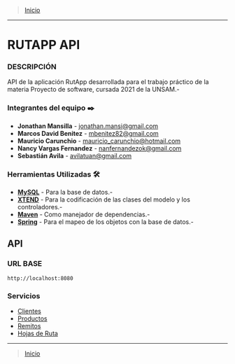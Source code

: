 > [Inicio](#)
---  
# RUTAPP API

### DESCRIPCIÓN
API de la aplicación RutApp desarrollada para el trabajo práctico de la materia Proyecto de software, cursada 2021 de la UNSAM.-

### Integrantes del equipo  ✒️

* **Jonathan Mansilla** - [jonathan.mansi@gmail.com](#jonathan.mansi@gmail.com)
* **Marcos David Benitez** - [mbenitez82@gmail.com](#mbenitez82@gmail.com)
* **Mauricio Carunchio** - [mauricio_carunchio@hotmail.com](#mauricio_carunchio@hotmail.com)
* **Nancy Vargas Fernandez** - [nanfernandezok@gmail.com](nanfernandezok@gmail.com<<>>)
* **Sebastián Avila** - [avilatuan@gmail.com](#avilatuan@gmail.com)

### Herramientas Utilizadas 🛠️

* **[MySQL](https://www.mysql.com/)** - Para la base de datos.-
* **[XTEND](https://www.eclipse.org/xtend/index.html)** - Para la codificación de las clases del modelo y los controladores.-
* **[Maven](https://maven.apache.org/)** - Como manejador de dependencias.-
* **[Spring](https://spring.io/)** - Para el mapeo de los objetos con la base de datos.-

## API

### URL BASE
```http://localhost:8080 ```

### Servicios
* [Clientes](docs/CLIENTES.md)
* [Productos](#)
* [Remitos](#)
* [Hojas de Ruta](#)

----
> [Inicio](#)
